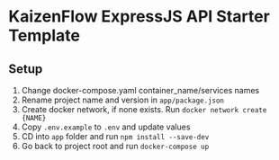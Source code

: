 # KaizenFlow ExpressJS API Starter Template

## Setup

1. Change docker-compose.yaml container_name/services names
2. Rename project name and version in `app/package.json`
3. Create docker network, if none exists. Run `docker network create {NAME}`
4. Copy `.env.example` to `.env` and update values
5. CD into `app` folder and run `npm install --save-dev`
6. Go back to project root and run `docker-compose up`